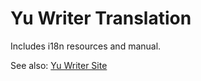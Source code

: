 # Yu Writer Translation

Includes i18n resources and manual.

See also:
[Yu Writer Site](https://ivarptr.github.io/yu-writer.site)
